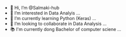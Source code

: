 - 👋 Hi, I’m @Salmaki-hub
- 👀 I’m interested in Data Analyis ...
- 🌱 I’m currently learning Python (Keras) ...
- 💞️ I’m looking to collaborate in Data Analysis ...
- 📚 I'm currently dong Bachelor of computer sciene ...
<!---
Salmaki-hub/Salmaki-hub is a ✨ special ✨ repository because its `README.md` (this file) appears on your GitHub profile.
You can click the Preview link to take a look at your changes.
--->
